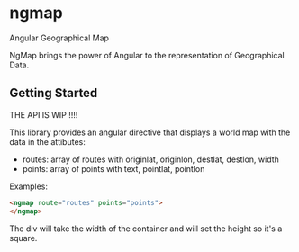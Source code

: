 ngmap
=====

Angular Geographical Map

NgMap brings the power of Angular to the representation of Geographical Data.

Getting Started
--------------------

THE API IS WIP !!!!

This library provides an angular directive that displays a world map with the data in the attibutes:
* routes: array of routes with originlat, originlon, destlat, destlon, width
* points: array of points with text, pointlat, pointlon

Examples:
```html
<ngmap route="routes" points="points">
</ngmap>
```

The div will take the width of the container and will set the height so it's a square.
